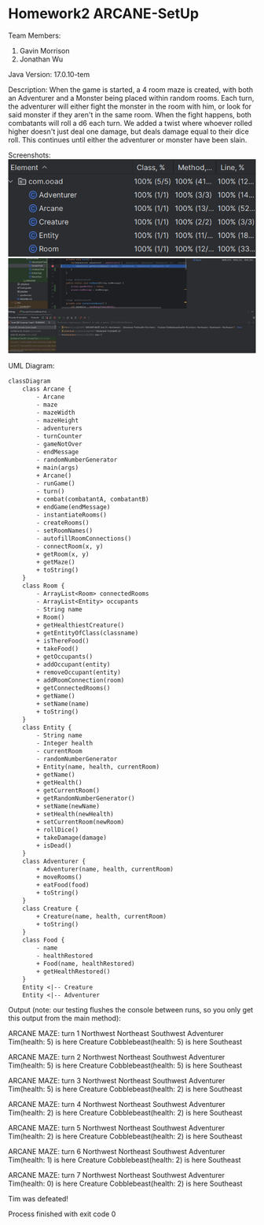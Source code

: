 # Homework2 ARCANE-SetUp

Team Members:

1. Gavin Morrison
2. Jonathan Wu

Java Version: 17.0.10-tem

Description:
When the game is started, a 4 room maze is created, with both an Adventurer and a Monster being placed within random rooms. Each turn, the adventurer will either fight the monster in the room with him, or look for said monster if they aren't in the same room. When the fight happens, both combatants will roll a d6 each turn. We added a twist where whoever rolled higher doesn't just deal one damage, but deals damage equal to their dice roll. This continues until either the adventurer or monster have been slain.

Screenshots:
![coverageScreenshot.png](coverageScreenshot.png)
![testCallStackScreenshot.png](testCallStackScreenshot.png)

UML Diagram:
```mermaid
classDiagram
    class Arcane {
        - Arcane
        - maze
        - mazeWidth
        - mazeHeight
        - adventurers
        - turnCounter
        - gameNotOver
        - endMessage
        - randomNumberGenerator
        + main(args)
        + Arcane()
        - runGame()
        - turn()
        + combat(combatantA, combatantB)
        + endGame(endMessage)
        - instantiateRooms()
        - createRooms()
        - setRoomNames()
        - autofillRoomConnections()
        - connectRoom(x, y)
        + getRoom(x, y)
        + getMaze()
        + toString()
    }
    class Room {
        - ArrayList<Room> connectedRooms
        - ArrayList<Entity> occupants
        - String name
        + Room()
        + getHealthiestCreature()
        + getEntityOfClass(classname)
        + isThereFood()
        + takeFood()
        + getOccupants()
        + addOccupant(entity)
        + removeOccupant(entity)
        + addRoomConnection(room)
        + getConnectedRooms()
        + getName()
        + setName(name)
        + toString()
    }
    class Entity {
        - String name
        - Integer health
        - currentRoom
        - randomNumberGenerator
        + Entity(name, health, currentRoom)
        + getName()
        + getHealth()
        + getCurrentRoom()
        + getRandomNumberGenerator()
        + setName(newName)
        + setHealth(newHealth)
        + setCurrentRoom(newRoom)
        + rollDice()
        + takeDamage(damage)
        + isDead()
    }
    class Adventurer {
        + Adventurer(name, health, currentRoom)
        + moveRooms()
        + eatFood(food)
        + toString()
    }
    class Creature {
        + Creature(name, health, currentRoom)
        + toString()
    }
    class Food {
        - name
        - healthRestored
        + Food(name, healthRestored)
        + getHealthRestored()
    }
    Entity <|-- Creature
    Entity <|-- Adventurer
```

Output (note: our testing flushes the console between runs, so you only get this output from the main method):

ARCANE MAZE: turn 1
Northwest
Northeast
Southwest
Adventurer Tim(health: 5) is here
Creature Cobblebeast(health: 5) is here
Southeast

ARCANE MAZE: turn 2
Northwest
Northeast
Southwest
Adventurer Tim(health: 5) is here
Creature Cobblebeast(health: 5) is here
Southeast

ARCANE MAZE: turn 3
Northwest
Northeast
Southwest
Adventurer Tim(health: 5) is here
Creature Cobblebeast(health: 2) is here
Southeast

ARCANE MAZE: turn 4
Northwest
Northeast
Southwest
Adventurer Tim(health: 2) is here
Creature Cobblebeast(health: 2) is here
Southeast

ARCANE MAZE: turn 5
Northwest
Northeast
Southwest
Adventurer Tim(health: 2) is here
Creature Cobblebeast(health: 2) is here
Southeast

ARCANE MAZE: turn 6
Northwest
Northeast
Southwest
Adventurer Tim(health: 1) is here
Creature Cobblebeast(health: 2) is here
Southeast

ARCANE MAZE: turn 7
Northwest
Northeast
Southwest
Adventurer Tim(health: 0) is here
Creature Cobblebeast(health: 2) is here
Southeast

Tim was defeated!

Process finished with exit code 0